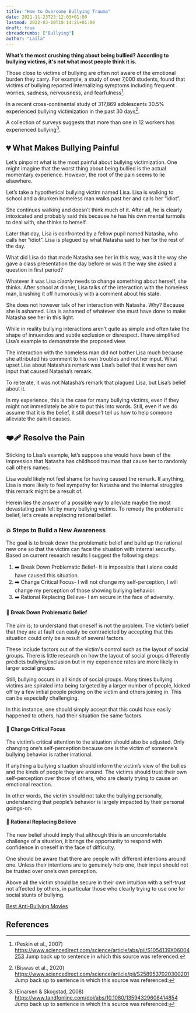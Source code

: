 ```yaml
---
title: "How to Overcome Bullying Trauma"
date: 2021-11-23T23:12:03+01:00
lastmod: 2022-03-10T10:14:21+01:00
draft: true
cbreadcrumbs: ["Bullying"]
author: "Laila"
---
```


**What’s the most crushing thing about being bullied? According to bullying victims, it's not what most people think it is.**

Those close to victims of bullying are often not aware of the emotional burden they carry. For example, a study of over 7,000 students, found that victims of bullying reported internalizing symptoms including frequent worries, sadness, nervousness, and fearfulness[^1].
 
In a recent cross-continental study of 317,869 adolescents 30.5% experienced bullying victimization in the past 30 days[^2].

A collection of surveys suggests that more than one in 12 workers has experienced bullying[^3]. 

## :broken_heart: What Makes Bullying Painful 
Let’s pinpoint what is the most painful about bullying victimization. One might imagine that the worst thing about being bullied is the actual momentary experience. However, the root of the pain seems to lie elsewhere.

Let’s take a hypothetical bullying victim named Lisa. Lisa is walking to school and a drunken homeless man walks past her and calls her “idiot”. 

She continues walking and doesn’t think much of it. After all, he is clearly intoxicated and probably said this because he has his own mental turmoils to deal with, she thinks to herself. 

Later that day, Lisa is confronted by a fellow pupil named Natasha, who calls her “idiot”. Lisa is plagued by what Natasha said to her for the rest of the day. 

What did Lisa do that made Natasha see her in this way, was it the way she gave a class presentation the day before or was it the way she asked a question in first period? 

Whatever it was Lisa *clearly* needs to change something about herself, she thinks. After school at dinner, Lisa talks of the interaction with the homeless man, brushing it off humorously with a comment about his state. 

She does not however talk of her interaction with Natasha. Why? Because she is ashamed. Lisa is ashamed of whatever she must have done to make Natasha see her in this light.

While in reality bullying interactions aren’t quite as simple and often take the shape of innuendos and subtle exclusion or disrespect. I have simplified Lisa’s example to demonstrate the proposed view.

The interaction with the homeless man did not bother Lisa much because she attributed his comment to his own troubles and not her input. What upset Lisa about Natasha’s remark was Lisa’s belief that it was her own input that caused Natasha’s remark. 

To reiterate, it was not Natasha’s remark that plagued Lisa, but Lisa’s belief about it.

In my experience, this is the case for many bullying victims, even if they might not immediately be able to put this into words. Still, even if we do assume that it is the belief, it still doesn’t tell us how to help someone alleviate the pain it causes.

## :mending_heart: Resolve the Pain
Sticking to Lisa’s example, let’s suppose she would have been of the impression that Natasha has childhood traumas that cause her to randomly call others names. 

Lisa would likely not feel shame for having caused the remark. If anything, Lisa is more likely to feel sympathy for Natasha and the internal struggles this remark might be a result of.

Herein lies the answer of a possible way to alleviate maybe the most devastating pain felt by many bullying victims. To remedy the problematic belief, let’s create a replacing rational belief.

### :boom: Steps to Build a New Awareness
The goal is to break down the problematic belief and build up the rational new one so that the victim can face the situation with internal security. Based on current research results I suggest the following steps: 

1. :arrow_right: Break Down Problematic Belief- It is impossible that I alone could have caused this situation.
2. :arrow_right: Change Critical Focus- I will not change my self-perception, I will change my perception of those showing bullying behavior.
3. :arrow_right: Rational Replacing Believe- I am secure in the face of adversity.

#### :hammer: Break Down Problematic Belief
The aim is; to understand that oneself is not the problem. The victim’s belief that they are at fault can easily be contradicted by accepting that this situation could only be a result of several factors. 

These include factors out of the victim's control such as the layout of social groups. There is little research on how the layout of social groups differently predicts bullying/exclusion but in my experience rates are more likely in larger social groups. 

Still, bullying occurs in all kinds of social groups. Many times bullying victims are spiraled into being targeted by a larger number of people, kicked off by a few initial people picking on the victim and others joining in. This can be especially challenging. 

In this instance, one should simply accept that this could have easily happened to others, had their situation the same factors.

#### :telescope: Change Critical Focus
The victim’s critical attention to the situation should also be adjusted. Only changing one’s self-perception because one is the victim of someone’s bullying behavior is rather irrational. 

If anything a bullying situation should inform the victim’s view of the bullies and the kinds of people they are around. The victims should trust their own self-perception over those of others, who are clearly trying to cause an emotional reaction. 

In other words, the victim should not take the bullying personally, understanding that people’s behavior is largely impacted by their personal goings-on.

#### :key: Rational Replacing Believe
The new belief should imply that although this is an uncomfortable challenge of a situation, it brings the opportunity to respond with confidence in oneself in the face of difficulty. 

One should be aware that there are people with different intentions around one. Unless their intentions are to genuinely help one, their input should not be trusted over one’s own perception. 

Above all the victim should be secure in their own intuition with a self-trust not affected by others, in particular those who clearly trying to use one for social stunts of bullying. 

[Best Anti-Bullying Movies](/best-anti-bullying-movies/)

References 
---
[^1]: (Peskin et al., 2007) https://www.sciencedirect.com/science/article/abs/pii/S1054139X06004253 Jump back up to sentence in which this source was referenced:

[^2]: (Biswas et al., 2020) https://www.sciencedirect.com/science/article/pii/S2589537020300201 Jump back up to sentence in which this source was referenced:

[^3]: (Einarsen & Skogstad, 2008) https://www.tandfonline.com/doi/abs/10.1080/13594329608414854 Jump back up to sentence in which this source was referenced:

[^1]: Jump back up to sentence in which this source was referenced:

[^1]: Jump back up to sentence in which this source was referenced:

[^1]: Jump back up to sentence in which this source was referenced:



